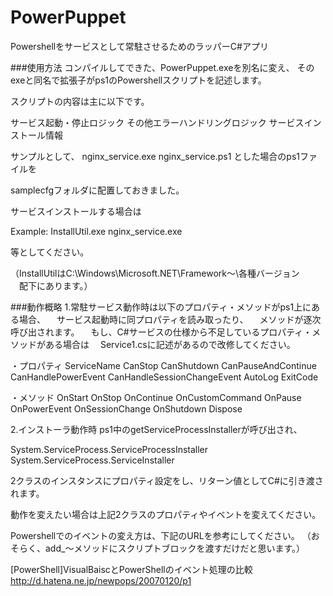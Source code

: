 # PowerPuppet
Powershellをサービスとして常駐させるためのラッパーC#アプリ

###使用方法
コンパイルしてできた、PowerPuppet.exeを別名に変え、
そのexeと同名で拡張子がps1のPowershellスクリプトを記述します。

スクリプトの内容は主に以下です。

サービス起動・停止ロジック
その他エラーハンドリングロジック
サービスインストール情報

サンプルとして、
nginx_service.exe
nginx_service.ps1
とした場合のps1ファイルを

samplecfgフォルダに配置しておきました。

サービスインストールする場合は

Example: InstallUtil.exe nginx_service.exe

等としてください。

（InstallUtilはC:\Windows\Microsoft.NET\Framework～\各種バージョン\
　配下にあります。）

###動作概略
1.常駐サービス動作時は以下のプロパティ・メソッドがps1上にある場合、
　サービス起動時に同プロパティを読み取ったり、
　メソッドが逐次呼び出されます。
　もし、C#サービスの仕様から不足しているプロパティ・メソッドがある場合は
　Service1.csに記述があるので改修してください。

・プロパティ
ServiceName
CanStop
CanShutdown
CanPauseAndContinue
CanHandlePowerEvent
CanHandleSessionChangeEvent
AutoLog
ExitCode

・メソッド
OnStart
OnStop
OnContinue
OnCustomCommand
OnPause
OnPowerEvent
OnSessionChange
OnShutdown
Dispose

2.インストーラ動作時
ps1中のgetServiceProcessInstallerが呼び出され、

System.ServiceProcess.ServiceProcessInstaller
System.ServiceProcess.ServiceInstaller

2クラスのインスタンスにプロパティ設定をし、リターン値としてC#に引き渡されます。

動作を変えたい場合は上記2クラスのプロパティやイベントを変えてください。

Powershellでのイベントの変え方は、下記のURLを参考にしてください。
（おそらく、add_～メソッドにスクリプトブロックを渡すだけだと思います。）

[PowerShell]VisualBaiscとPowerShellのイベント処理の比較
http://d.hatena.ne.jp/newpops/20070120/p1
